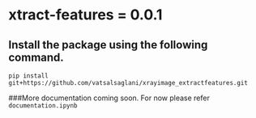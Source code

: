 # xtract-features = 0.0.1

## Install the package using the following command. 
`pip install git+https://github.com/vatsalsaglani/xrayimage_extractfeatures.git`

###More documentation coming soon. For now please refer 
`documentation.ipynb` 